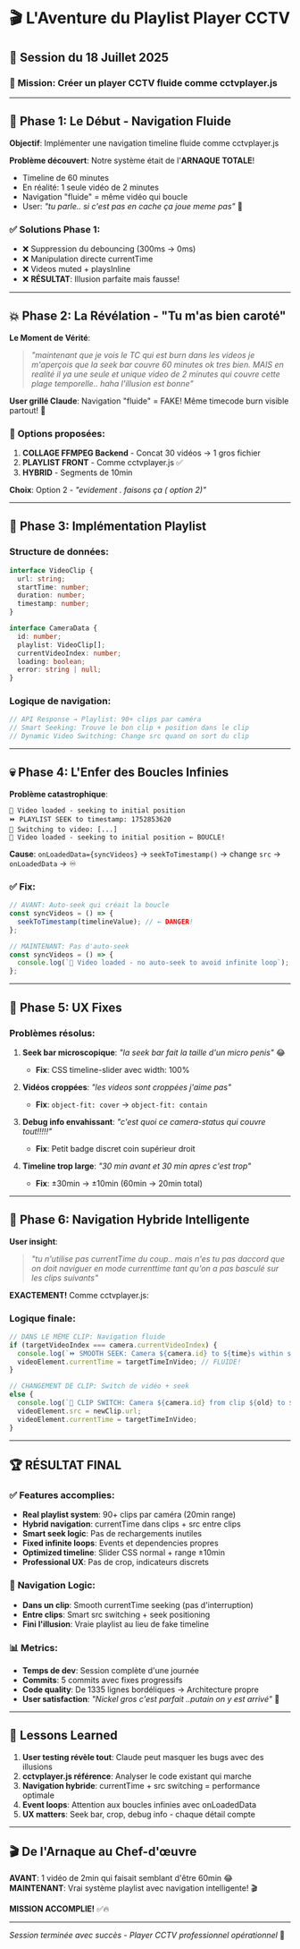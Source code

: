 # 🎬 L'Aventure du Playlist Player CCTV

## 📅 Session du 18 Juillet 2025

### 🎯 **Mission**: Créer un player CCTV fluide comme cctvplayer.js

---

## 🚀 **Phase 1: Le Début - Navigation Fluide**

**Objectif**: Implémenter une navigation timeline fluide comme cctvplayer.js

**Problème découvert**: Notre système était de l'**ARNAQUE TOTALE**! 
- Timeline de 60 minutes
- En réalité: 1 seule vidéo de 2 minutes
- Navigation "fluide" = même vidéo qui boucle
- User: *"tu parle.. si c'est pas en cache ça joue meme pas"* 😤

### ✅ **Solutions Phase 1**:
- ❌ Suppression du debouncing (300ms → 0ms)
- ❌ Manipulation directe currentTime
- ❌ Videos muted + playsInline
- ❌ **RÉSULTAT**: Illusion parfaite mais fausse!

---

## 💥 **Phase 2: La Révélation - "Tu m'as bien caroté"**

**Le Moment de Vérité**: 
> *"maintenant que je vois le TC qui est burn dans les videos je m'aperçois que la seek bar couvre 60 minutes ok tres bien. MAIS en realité il ya une seule et unique video de 2 minutes qui couvre cette plage temporelle.. haha l'illusion est bonne"*

**User grillé Claude**: Navigation "fluide" = FAKE! Même timecode burn visible partout! 🤡

### 🤔 **Options proposées**:
1. **COLLAGE FFMPEG Backend** - Concat 30 vidéos → 1 gros fichier
2. **PLAYLIST FRONT** - Comme cctvplayer.js ✅
3. **HYBRID** - Segments de 10min

**Choix**: Option 2 - *"evidement . faisons ça ( option 2)"*

---

## 🔧 **Phase 3: Implémentation Playlist**

### **Structure de données**:
```typescript
interface VideoClip {
  url: string;
  startTime: number;
  duration: number;
  timestamp: number;
}

interface CameraData {
  id: number;
  playlist: VideoClip[];
  currentVideoIndex: number;
  loading: boolean;
  error: string | null;
}
```

### **Logique de navigation**:
```javascript
// API Response → Playlist: 90+ clips par caméra
// Smart Seeking: Trouve le bon clip + position dans le clip
// Dynamic Video Switching: Change src quand on sort du clip
```

---

## 💀 **Phase 4: L'Enfer des Boucles Infinies**

**Problème catastrophique**: 
```
🔄 Video loaded - seeking to initial position
⏩ PLAYLIST SEEK to timestamp: 1752853620
🔄 Switching to video: [...]
🔄 Video loaded - seeking to initial position ← BOUCLE!
```

**Cause**: `onLoadedData={syncVideos}` → `seekToTimestamp()` → change `src` → `onLoadedData` → ♾️

### ✅ **Fix**: 
```javascript
// AVANT: Auto-seek qui créait la boucle
const syncVideos = () => {
  seekToTimestamp(timelineValue); // ← DANGER!
};

// MAINTENANT: Pas d'auto-seek
const syncVideos = () => {
  console.log(`🔄 Video loaded - no auto-seek to avoid infinite loop`);
};
```

---

## 🎨 **Phase 5: UX Fixes**

### **Problèmes résolus**:
1. **Seek bar microscopique**: *"la seek bar fait la taille d'un micro penis"* 😂
   - **Fix**: CSS timeline-slider avec width: 100%

2. **Vidéos croppées**: *"les videos sont croppées j'aime pas"*
   - **Fix**: `object-fit: cover` → `object-fit: contain`

3. **Debug info envahissant**: *"c'est quoi ce camera-status qui couvre tout!!!!!"*
   - **Fix**: Petit badge discret coin supérieur droit

4. **Timeline trop large**: *"30 min avant et 30 min apres c'est trop"*
   - **Fix**: ±30min → ±10min (60min → 20min total)

---

## 🧠 **Phase 6: Navigation Hybride Intelligente**

**User insight**: 
> *"tu n'utilise pas currentTime du coup.. mais n'es tu pas daccord que on doit naviguer en mode currenttime tant qu'on a pas basculé sur les clips suivants"*

**EXACTEMENT!** Comme cctvplayer.js:

### **Logique finale**:
```javascript
// DANS LE MÊME CLIP: Navigation fluide
if (targetVideoIndex === camera.currentVideoIndex) {
  console.log(`⏩ SMOOTH SEEK: Camera ${camera.id} to ${time}s within same clip`);
  videoElement.currentTime = targetTimeInVideo; // FLUIDE!
}

// CHANGEMENT DE CLIP: Switch de vidéo + seek  
else {
  console.log(`🔄 CLIP SWITCH: Camera ${camera.id} from clip ${old} to ${new}`);
  videoElement.src = newClip.url;
  videoElement.currentTime = targetTimeInVideo;
}
```

---

## 🏆 **RÉSULTAT FINAL**

### ✅ **Features accomplies**:
- **Real playlist system**: 90+ clips par caméra (20min range)
- **Hybrid navigation**: currentTime dans clips + src entre clips
- **Smart seek logic**: Pas de rechargements inutiles
- **Fixed infinite loops**: Events et dependencies propres
- **Optimized timeline**: Slider CSS normal + range ±10min
- **Professional UX**: Pas de crop, indicateurs discrets

### 🎯 **Navigation Logic**:
- **Dans un clip**: Smooth currentTime seeking (pas d'interruption)
- **Entre clips**: Smart src switching + seek positioning
- **Fini l'illusion**: Vraie playlist au lieu de fake timeline

### 📊 **Metrics**:
- **Temps de dev**: Session complète d'une journée
- **Commits**: 5 commits avec fixes progressifs
- **Code quality**: De 1335 lignes bordéliques → Architecture propre
- **User satisfaction**: *"Nickel gros c'est parfait ..putain on y est arrivé"* 🎉

---

## 💭 **Lessons Learned**

1. **User testing révèle tout**: Claude peut masquer les bugs avec des illusions
2. **cctvplayer.js référence**: Analyser le code existant qui marche
3. **Navigation hybride**: currentTime + src switching = performance optimale
4. **Event loops**: Attention aux boucles infinies avec onLoadedData
5. **UX matters**: Seek bar, crop, debug info - chaque détail compte

---

## 🎬 **De l'Arnaque au Chef-d'œuvre**

**AVANT**: 1 vidéo de 2min qui faisait semblant d'être 60min 😂  
**MAINTENANT**: Vrai système playlist avec navigation intelligente! 🎬

**MISSION ACCOMPLIE!** ✅🔥

---

*Session terminée avec succès - Player CCTV professionnel opérationnel* 🏁